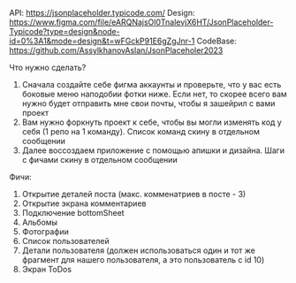 API: https://jsonplaceholder.typicode.com/
Design: https://www.figma.com/file/eARQNajsOl0TnalevjX6HT/JsonPlaceholder-Typicode?type=design&node-id=0%3A1&mode=design&t=wFGckP91E6gZgJnr-1 
CodeBase: https://github.com/AssylkhanovAslan/JsonPlaceholer2023

Что нужно сделать?
1. Сначала создайте себе фигма аккаунты и проверьте, что у вас есть боковые меню наподобии фотки ниже. Если нет, то скорее всего вам нужно будет отправить мне свои почты, чтобы я зашейрил с вами проект
2. Вам нужно форкнуть проект к себе, чтобы вы могли изменять код у себя (1 репо на 1 команду). Список команд скину в отдельном сообщении
3. Далее воссоздаем приложение с помощью апишки и дизайна. Шаги с фичами скину в отдельном сообщении


Фичи:
1. Открытие деталей поста (макс. комменатриев в посте - 3) 
2. Открытие экрана комментариев
3. Подключение bottomSheet
4. Альбомы
5. Фотографии
6. Список пользователей
7. Детали пользователя (должен использоваться один и тот же фрагмент для нашего пользователя, а это пользователь с id 10)
8. Экран ToDos
